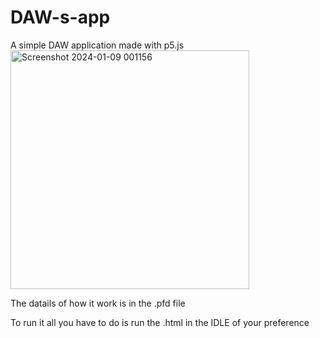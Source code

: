 # DAW-s-app
A simple DAW application made with p5.js  
<img width="382" alt="Screenshot 2024-01-09 001156" src="https://github.com/joseortega9988/DAW-s-app/assets/77720475/e8884350-aabc-4ae2-bdcd-1919585b1cf0">

The datails of how it work is in the .pfd file 

To run it all you have to do is run the .html in the IDLE of your preference
